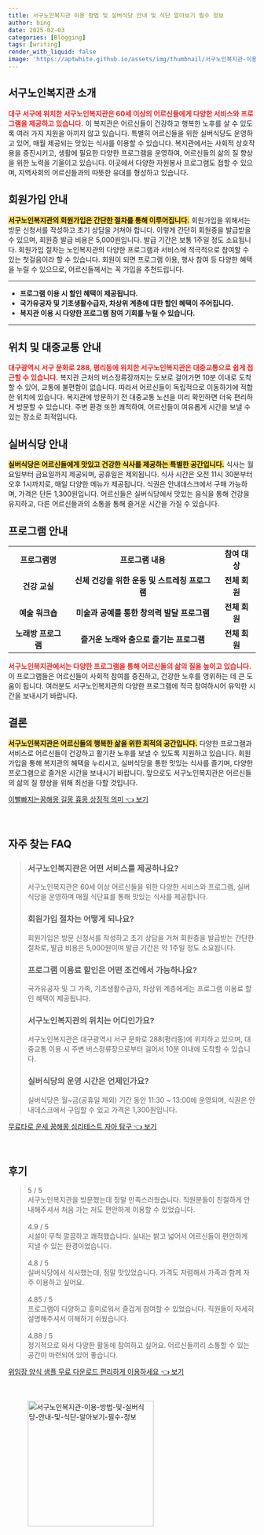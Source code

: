 ```yaml
---
title: 서구노인복지관 이용 방법 및 실버식당 안내 및 식단 알아보기 필수 정보
author: bing
date: 2025-02-03
categories: [Blogging]
tags: [writing]
render_with_liquid: false
image: 'https://aptwhite.github.io/assets/img/thumbnail/서구노인복지관-이용-방법-및-실버식당-안내-및-식단-알아보기-필수-정보.webp'
---
```



<h2 id='서구노인복지관 소개'>서구노인복지관 소개</h2>

<p><b><span style="color: #ee2323;">대구 서구에 위치한 서구노인복지관은 60세 이상의 어르신들에게 다양한 서비스와 프로그램을 제공하고 있습니다.</span></b> 이 복지관은 어르신들이 건강하고 행복한 노후를 살 수 있도록 여러 가지 지원을 아끼지 않고 있습니다. 특별히 어르신들을 위한 실버식당도 운영하고 있어, 매월 제공되는 맛있는 식사를 이용할 수 있습니다. 복지관에서는 사회적 상호작용을 증진시키고, 생활에 필요한 다양한 프로그램을 운영하여, 어르신들의 삶의 질 향상을 위한 노력을 기울이고 있습니다. 이곳에서 다양한 자원봉사 프로그램도 접할 수 있으며, 지역사회의 어르신들과의 따뜻한 유대를 형성하고 있습니다.</p>

<h2 id='회원가입 안내'>회원가입 안내</h2>

<p><b><span style="background-color: #ffe066;">서구노인복지관의 회원가입은 간단한 절차를 통해 이루어집니다.</span></b> 회원가입을 위해서는 방문 신청서를 작성하고 초기 상담을 거쳐야 합니다. 이렇게 간단히 회원증을 발급받을 수 있으며, 회원증 발급 비용은 5,000원입니다. 발급 기간은 보통 1주일 정도 소요됩니다. 회원가입 절차는 노인복지관의 다양한 프로그램과 서비스에 적극적으로 참여할 수 있는 첫걸음이라 할 수 있습니다. 회원이 되면 프로그램 이용, 행사 참여 등 다양한 혜택을 누릴 수 있으므로, 어르신들께서는 꼭 가입을 추천드립니다.</p>

<hr />

<ul>
    <li><b>프로그램 이용 시 할인 혜택이 제공됩니다.</b></li>
    <li><b>국가유공자 및 기초생활수급자, 차상위 계층에 대한 할인 혜택이 주어집니다.</b></li>
    <li><b>복지관 이용 시 다양한 프로그램 참여 기회를 누릴 수 있습니다.</b></li>
</ul>

<hr />

<h2 id='위치 및 대중교통 안내'>위치 및 대중교통 안내</h2>

<p><b><span style="color: #ee2323;">대구광역시 서구 문화로 288, 평리동에 위치한 서구노인복지관은 대중교통으로 쉽게 접근할 수 있습니다.</span></b> 복지관 근처의 버스정류장까지는 도보로 걸어가면 10분 이내로 도착할 수 있어, 교통에 불편함이 없습니다. 따라서 어르신들이 독립적으로 이동하기에 적합한 위치에 있습니다. 복지관에 방문하기 전 대중교통 노선을 미리 확인하면 더욱 편리하게 방문할 수 있습니다. 주변 환경 또한 쾌적하여, 어르신들이 여유롭게 시간을 보낼 수 있는 장소로 최적입니다.</p>

<h2 id='실버식당 안내'>실버식당 안내</h2>

<p><b><span style="background-color: #ffe066;">실버식당은 어르신들에게 맛있고 건강한 식사를 제공하는 특별한 공간입니다.</span></b> 식사는 월요일부터 금요일까지 제공되며, 공휴일은 제외됩니다. 식사 시간은 오전 11시 30분부터 오후 1시까지로, 매일 다양한 메뉴가 제공됩니다. 식권은 안내데스크에서 구매 가능하며, 가격은 단돈 1,300원입니다. 어르신들은 실버식당에서 맛있는 음식을 통해 건강을 유지하고, 다른 어르신들과의 소통을 통해 즐거운 시간을 가질 수 있습니다.</p>

<h2 id='프로그램 안내'>프로그램 안내</h2>

<table>
    <tr>
        <td style="text-align: center; height: 17px;"><b>프로그램명</b></td>
        <td style="text-align: center; height: 17px;"><b>프로그램 내용</b></td>
        <td style="text-align: center; height: 17px;"><b>참여 대상</b></td>
    </tr>
    <tr>
        <td style="text-align: center; height: 17px;"><b>건강 교실</b></td>
        <td style="text-align: center; height: 17px;"><b>신체 건강을 위한 운동 및 스트레칭 프로그램</b></td>
        <td style="text-align: center; height: 17px;"><b>전체 회원</b></td>
    </tr>
    <tr>
        <td style="text-align: center; height: 17px;"><b>예술 워크숍</b></td>
        <td style="text-align: center; height: 17px;"><b>미술과 공예를 통한 창의력 발달 프로그램</b></td>
        <td style="text-align: center; height: 17px;"><b>전체 회원</b></td>
    </tr>
    <tr>
        <td style="text-align: center; height: 17px;"><b>노래방 프로그램</b></td>
        <td style="text-align: center; height: 17px;"><b>즐거운 노래와 춤으로 즐기는 프로그램</b></td>
        <td style="text-align: center; height: 17px;"><b>전체 회원</b></td>
    </tr>
</table>

<p><b><span style="color: #ee2323;">서구노인복지관에서는 다양한 프로그램을 통해 어르신들의 삶의 질을 높이고 있습니다.</span></b> 이 프로그램들은 어르신들이 사회적 참여를 증진하고, 건강한 노후를 영위하는 데 큰 도움이 됩니다. 여러분도 서구노인복지관의 다양한 프로그램에 적극 참여하시어 유익한 시간을 보내시기 바랍니다.</p>

<h2 id='결론'>결론</h2>

<p><b><span style="background-color: #ffe066;">서구노인복지관은 어르신들의 행복한 삶을 위한 최적의 공간입니다.</span></b> 다양한 프로그램과 서비스로 어르신들이 건강하고 활기찬 노후를 보낼 수 있도록 지원하고 있습니다. 회원가입을 통해 복지관의 혜택을 누리시고, 실버식당을 통한 맛있는 식사를 즐기며, 다양한 프로그램으로 즐거운 시간을 보내시기 바랍니다. 앞으로도 서구노인복지관은 어르신들의 삶의 질 향상을 위해 최선을 다할 것입니다.</p>


<p><a class="click-button" title="이빨빠지는꿈해몽 길몽 흉몽 상징적 의미" href="https://aptwhite.github.io/posts/%EC%9D%B4%EB%B9%A8%EB%B9%A0%EC%A7%80%EB%8A%94%EA%BF%88%ED%95%B4%EB%AA%BD-%EA%B8%B8%EB%AA%BD-%ED%9D%89%EB%AA%BD-%EC%83%81%EC%A7%95%EC%A0%81-%EC%9D%98%EB%AF%B8/" rel="dofollow">이빨빠지는꿈해몽 길몽 흉몽 상징적 의미 👈 보기</a></p><br>
<h2 id='자주_찾는_FAQ'>자주 찾는 FAQ</h2>
<div itemscope="" itemtype="https://schema.org/FAQPage"> 
<blockquote> 
<div itemscope="" itemprop="mainEntity" itemtype="https://schema.org/Question"> 
<h3 itemprop="name">서구노인복지관은 어떤 서비스를 제공하나요?</h3> 
<div itemscope="" itemprop="acceptedAnswer" itemtype="https://schema.org/Answer"> 
<span itemprop="text"> 
<p>서구노인복지관은 60세 이상 어르신들을 위한 다양한 서비스와 프로그램, 실버식당을 운영하며 매월 식단표를 통해 맛있는 식사를 제공합니다.</p> 
</span> 
</div> 
</div> 

<div itemscope="" itemprop="mainEntity" itemtype="https://schema.org/Question"> 
<h3 itemprop="name">회원가입 절차는 어떻게 되나요?</h3> 
<div itemscope="" itemprop="acceptedAnswer" itemtype="https://schema.org/Answer"> 
<span itemprop="text"> 
<p>회원가입은 방문 신청서를 작성하고 초기 상담을 거쳐 회원증을 발급받는 간단한 절차로, 발급 비용은 5,000원이며 발급 기간은 약 1주일 정도 소요됩니다.</p> 
</span> 
</div> 
</div> 

<div itemscope="" itemprop="mainEntity" itemtype="https://schema.org/Question"> 
<h3 itemprop="name">프로그램 이용료 할인은 어떤 조건에서 가능하나요?</h3> 
<div itemscope="" itemprop="acceptedAnswer" itemtype="https://schema.org/Answer"> 
<span itemprop="text"> 
<p>국가유공자 및 그 가족, 기초생활수급자, 차상위 계층에게는 프로그램 이용료 할인 혜택이 제공됩니다.</p> 
</span> 
</div> 
</div> 

<div itemscope="" itemprop="mainEntity" itemtype="https://schema.org/Question"> 
<h3 itemprop="name">서구노인복지관의 위치는 어디인가요?</h3> 
<div itemscope="" itemprop="acceptedAnswer" itemtype="https://schema.org/Answer"> 
<span itemprop="text"> 
<p>서구노인복지관은 대구광역시 서구 문화로 288(평리동)에 위치하고 있으며, 대중교통 이용 시 주변 버스정류장으로부터 걸어서 10분 이내에 도착할 수 있습니다.</p> 
</span> 
</div> 
</div> 

<div itemscope="" itemprop="mainEntity" itemtype="https://schema.org/Question"> 
<h3 itemprop="name">실버식당의 운영 시간은 언제인가요?</h3> 
<div itemscope="" itemprop="acceptedAnswer" itemtype="https://schema.org/Answer"> 
<span itemprop="text"> 
<p>실버식당은 월~금(공휴일 제외) 기간 동안 11:30 ~ 13:00에 운영되며, 식권은 안내데스크에서 구입할 수 있고 가격은 1,300원입니다.</p> 
</span> 
</div> 
</div> 

</blockquote> 
</div>
<p><a class="click-button" title="무료타로 운세 꿈해몽 심리테스트 자아 탐구" href="https://aptwhite.github.io/posts/%EB%AC%B4%EB%A3%8C%ED%83%80%EB%A1%9C-%EC%9A%B4%EC%84%B8-%EA%BF%88%ED%95%B4%EB%AA%BD-%EC%8B%AC%EB%A6%AC%ED%85%8C%EC%8A%A4%ED%8A%B8-%EC%9E%90%EC%95%84-%ED%83%90%EA%B5%AC/" rel="dofollow">무료타로 운세 꿈해몽 심리테스트 자아 탐구 👈 보기</a></p><br>
<h2 id='후기'>후기</h2>
<div itemscope itemtype="https://schema.org/Product">
  <blockquote>
  <div itemprop="review" itemscope itemtype="https://schema.org/Review">
      <div itemprop="reviewRating" itemscope itemtype="https://schema.org/Rating"> <span itemprop="ratingValue">5</span> / <span itemprop="bestRating">5</span> </div>
      <span itemprop="reviewBody">서구노인복지관을 방문했는데 정말 만족스러웠습니다. 직원분들이 친절하게 안내해주셔서 처음 가는 저도 편안하게 이용할 수 있었습니다.</span>
  </div>
  <br>
  <div itemprop="review" itemscope itemtype="https://schema.org/Review">
      <div itemprop="reviewRating" itemscope itemtype="https://schema.org/Rating"> <span itemprop="ratingValue">4.9</span> / <span itemprop="bestRating">5</span> </div>
      <span itemprop="reviewBody">시설이 무척 깔끔하고 쾌적했습니다. 실내는 밝고 넓어서 어르신들이 편안하게 지낼 수 있는 환경이었습니다.</span>
  </div>
  <br>
  <div itemprop="review" itemscope itemtype="https://schema.org/Review">
      <div itemprop="reviewRating" itemscope itemtype="https://schema.org/Rating"> <span itemprop="ratingValue">4.8</span> / <span itemprop="bestRating">5</span> </div>
      <span itemprop="reviewBody">실버식당에서 식사했는데, 정말 맛있었습니다. 가격도 저렴해서 가족과 함께 자주 이용하고 싶어요.</span>
  </div>
  <br>
  <div itemprop="review" itemscope itemtype="https://schema.org/Review">
      <div itemprop="reviewRating" itemscope itemtype="https://schema.org/Rating"> <span itemprop="ratingValue">4.85</span> / <span itemprop="bestRating">5</span> </div>
      <span itemprop="reviewBody">프로그램이 다양하고 흥미로워서 즐겁게 참여할 수 있었습니다. 직원들이 자세히 설명해주셔서 이해하기 쉬웠습니다.</span>
  </div>
  <br>
  <div itemprop="review" itemscope itemtype="https://schema.org/Review">
      <div itemprop="reviewRating" itemscope itemtype="https://schema.org/Rating"> <span itemprop="ratingValue">4.88</span> / <span itemprop="bestRating">5</span> </div>
      <span itemprop="reviewBody">정기적으로 와서 다양한 활동에 참여하고 싶어요. 어르신들끼리 소통할 수 있는 공간이 마련되어 있어 좋습니다.</span>
  </div>
  </blockquote>
</div>
<p><a class="click-button" title="위임장 양식 샘플 무료 다운로드 편리하게 이용하세요" href="https://aptwhite.github.io/posts/%EC%9C%84%EC%9E%84%EC%9E%A5-%EC%96%91%EC%8B%9D-%EC%83%98%ED%94%8C-%EB%AC%B4%EB%A3%8C-%EB%8B%A4%EC%9A%B4%EB%A1%9C%EB%93%9C-%ED%8E%B8%EB%A6%AC%ED%95%98%EA%B2%8C-%EC%9D%B4%EC%9A%A9%ED%95%98%EC%84%B8%EC%9A%94/" rel="dofollow">위임장 양식 샘플 무료 다운로드 편리하게 이용하세요 👈 보기</a></p><br>
<figure class="image"><img src="https://aptwhite.github.io/assets/img/thumbnail/서구노인복지관-이용-방법-및-실버식당-안내-및-식단-알아보기-필수-정보.webp" alt="서구노인복지관-이용-방법-및-실버식당-안내-및-식단-알아보기-필수-정보" width="256" height="256"></figure>